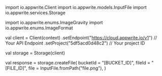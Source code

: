import io.appwrite.Client
import io.appwrite.models.InputFile
import io.appwrite.services.Storage

import io.appwrite.enums.ImageGravity
import io.appwrite.enums.ImageFormat

val client = Client(context)
    .setEndpoint("https://cloud.appwrite.io/v1") // Your API Endpoint
    .setProject("5df5acd0d48c2") // Your project ID

val storage = Storage(client)

val response = storage.createFile(
    bucketId = "[BUCKET_ID]",
    fileId = "[FILE_ID]",
    file = InputFile.fromPath("file.png"),
)